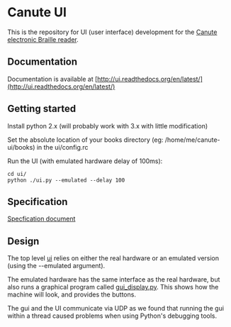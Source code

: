 # Canute UI

This is the repository for UI (user interface) development for the [Canute
electronic Braille reader](http://bristolbraille.co.uk/#canute).

## Documentation

Documentation is available at
[http://ui.readthedocs.org/en/latest/](http://ui.readthedocs.org/en/latest/)

## Getting started

Install python 2.x (will probably work with 3.x with little modification)

Set the absolute location of your books directory (eg: /home/me/canute-ui/books) in the ui/config.rc	

Run the UI (with emulated hardware delay of 100ms):

    cd ui/
    python ./ui.py --emulated --delay 100

## Specification

[Specfication document](spec.md)

## Design

The top level [ui](ui/ui.py) relies on either the real hardware or an
emulated version (using the --emulated argument).

The emulated hardware has the same interface as the real hardware, but also runs
a graphical program called [gui_display.py](ui/gui_display.py). This shows
how the machine will look, and provides the buttons.

The gui and the UI communicate via UDP as we found that running the gui within a
thread caused problems when using Python's debugging tools.
